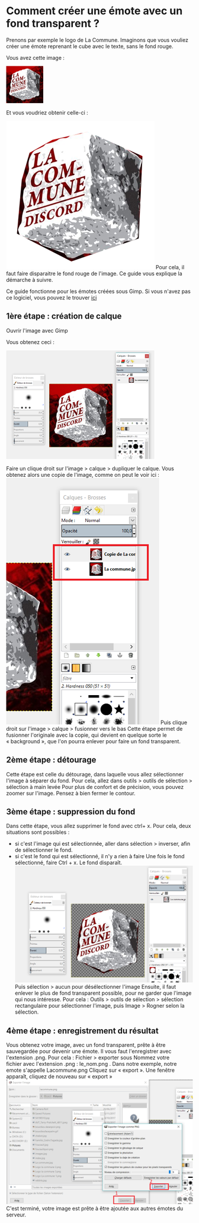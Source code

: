 # Comment créer une émote avec un fond transparent ?

Prenons par exemple le logo de La Commune. Imaginons que vous vouliez créer une émote reprenant le cube avec le texte, sans le fond rouge.

Vous avez cette image : 

![logo au début](La_commune_depart_1.png)

Et vous voudriez obtenir celle-ci : 

![logo à la fin](la_commune_final.png)
Pour cela, il faut faire disparaitre le fond rouge de l'image. Ce guide vous explique la démarche à suivre.

Ce guide fonctionne pour les émotes créées sous Gimp. Si vous n'avez pas ce logiciel, vous pouvez le trouver 
[ici](https://www.gimp.org/fr)

## 1ère étape : création de calque
Ouvrir l'image avec Gimp 

Vous obtenez ceci : 

![Aperçu de Gimp](Logo_La_commune_1_2.png)

Faire un clique droit sur l'image > calque > dupliquer le calque. Vous obtenez alors une copie de l'image, comme on peut le voir ici :
![Création d'une copie de l'image](Logo_la_commune_2.png)
Puis clique droit sur l'image > calque > fusionner vers le bas
Cette étape permet de fusionner l'originale avec la copie, qui devient en quelque sorte le « background », que l'on pourra enlever pour faire un fond transparent.

## 2ème étape : détourage
Cette étape est celle du détourage, dans laquelle vous allez sélectionner l'image à séparer du fond. 
Pour cela, allez dans outils > outils de sélection > sélection à main levée
Pour plus de confort et de précision, vous pouvez zoomer sur l'image. Pensez à bien fermer le contour. 

## 3ème étape : suppression du fond
Dans cette étape, vous allez supprimer le fond avec ctrl+ x. Pour cela, deux situations sont possibles :
  * si c'est l'image qui est sélectionnée, aller dans sélection > inverser, afin de sélectionner le fond.
  * si c'est le fond qui est sélectionné, il n'y a rien à faire
Une fois le fond sélectionné, faire Ctrl + x. Le fond disparaît.
![Le logo après diparition du fond](Logo_la_commune_3.png)
Puis sélection > aucun pour désélectionner l'image
Ensuite, il faut enlever le plus de fond transparent possible, pour ne garder que l'image qui nous intéresse. Pour cela : Outils > outils de sélection > sélection rectangulaire pour sélectionner l'image, puis Image > Rogner selon la sélection. 

## 4ème étape : enregistrement du résultat
Vous obtenez votre image, avec un fond transparent, prête à être sauvegardée pour devenir une émote. Il vous faut l'enregistrer avec l'extension .png.
Pour cela : Fichier > exporter sous 
Nommez votre fichier avec l'extension .png : le_nom.png . Dans notre exemple, notre emote s'appelle Lacommune.png
Cliquez sur « export ». Une fenêtre apparaît, cliquez de nouveau sur « export »
![Exporter l'image créée](logo_la_commune_4.png)
C'est terminé, votre image est prête à être ajoutée aux autres émotes du serveur.

